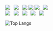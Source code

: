 <p>
<img src="https://img.shields.io/badge/HTML5-E34F26?style=flat-square&logo=HTML5&logoColor=white"/></a> &nbsp
<img src="https://img.shields.io/badge/CSS3-1572B6?style=flat-square&logo=CSS3&logoColor=white"/></a> &nbsp
<img src="https://img.shields.io/badge/styled components-DB7093?style=flat-square&logo=styled-components&logoColor=white"/>
<img src="https://img.shields.io/badge/SASS-BF4080?style=flat-square&logo=SASS&logoColor=white"/>
<img src="https://img.shields.io/badge/JavaScript-F7DF1E?style=flat-square&logo=JavaScript&logoColor=white"/></a> &nbsp
<img src="https://img.shields.io/badge/TypeScript-3178C6?style=flat-square&logo=TypeScript&logoColor=white"/></a> &nbsp<br>
<img src="https://img.shields.io/badge/React-61DAFB?style=flat-square&logo=React&logoColor=white"/></a> &nbsp 
<img src="https://img.shields.io/badge/Next.js-black?style=flat-square&logo=Android&logoColor=white"/></a> &nbsp
<img src="https://img.shields.io/badge/Redux-blueviolet?style=flat-square&logo=Redux&logoColor=white"/></a> &nbsp 
<img src="https://img.shields.io/badge/React Query-EF4444?style=flat-square&logo=React-Query&logoColor=white"/></a> &nbsp 
<img src="https://img.shields.io/badge/MySQL-4479A1?style=flat-square&logo=MySQL&logoColor=white"/></a> &nbsp
<!-- <img src="https://img.shields.io/badge/Netlify-00C7B7?style=flat-square&logo=Android&logoColor=white"/></a> &nbsp -->



<!--
**togongs/togongs** is a ✨ _special_ ✨ repository because its `README.md` (this file) appears on your GitHub profile.

Here are some ideas to get you started:

- 🔭 I’m currently working on ...
- 🌱 I’m currently learning ...
- 👯 I’m looking to collaborate on ...
- 🤔 I’m looking for help with ...
- 💬 Ask me about ...
- 📫 How to reach me: ...
- 😄 Pronouns: ...
- ⚡ Fun fact: ...
-->
<!-- ![togong's GitHub stats](https://github-readme-stats.vercel.app/api?username=togongs&show_icons=true&theme=white) -->
![Top Langs](https://github-readme-stats.vercel.app/api/top-langs/?username=togongs&layout=compact)
